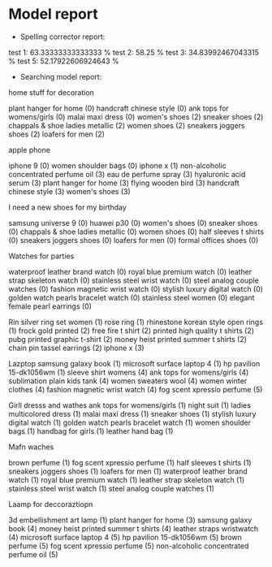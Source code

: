 # Model report

- Spelling corrector report:

test 1: 63.33333333333333 %
test 2: 58.25 %
test 3: 34.83992467043315 %
test 5: 52.17922606924643 %

- Searching model report:

home stuff for decoration

plant hanger for home (0)
handcraft chinese style (0)
ank tops for womens/girls (0)
malai maxi dress (0)
women's shoes (2)
sneaker shoes (2)
chappals & shoe ladies metallic (2)
women shoes (2)
sneakers joggers shoes (2)
loafers for men (2)

apple phone

iphone 9 (0)
women shoulder bags (0)
iphone x (1)
non-alcoholic concentrated perfume oil (3)
eau de perfume spray (3)
hyaluronic acid serum (3)
plant hanger for home (3)
flying wooden bird (3)
handcraft chinese style (3)
women's shoes (3)


I need a new shoes for my birthday

samsung universe 9 (0)
huawei p30 (0)
women's shoes (0)
sneaker shoes (0)
chappals & shoe ladies metallic (0)
women shoes (0)
half sleeves t shirts (0)
sneakers joggers shoes (0)
loafers for men (0)
formal offices shoes (0)

Watches for parties

waterproof leather brand watch (0)
royal blue premium watch (0)
leather strap skeleton watch (0)
stainless steel wrist watch (0)
steel analog couple watches (0)
fashion magnetic wrist watch (0)
stylish luxury digital watch (0)
golden watch pearls bracelet watch (0)
stainless steel women (0)
elegant female pearl earrings (0)

Rin
silver ring set women (1)
rose ring (1)
rhinestone korean style open rings (1)
frock gold printed (2)
free fire t shirt (2)
printed high quality t shirts (2)
pubg printed graphic t-shirt (2)
money heist printed summer t shirts (2)
chain pin tassel earrings (2)
iphone x (3)

Lazptop
samsung galaxy book (1)
microsoft surface laptop 4 (1)
hp pavilion 15-dk1056wm (1)
sleeve shirt womens (4)
ank tops for womens/girls (4)
sublimation plain kids tank (4)
women sweaters wool (4)
women winter clothes (4)
fashion magnetic wrist watch (4)
fog scent xpressio perfume (5)

Girll dresss and wathes
ank tops for womens/girls (1)
night suit (1)
ladies multicolored dress (1)
malai maxi dress (1)
sneaker shoes (1)
stylish luxury digital watch (1)
golden watch pearls bracelet watch (1)
women shoulder bags (1)
handbag for girls (1)
leather hand bag (1)

Mafn waches

brown perfume (1)
fog scent xpressio perfume (1)
half sleeves t shirts (1)
sneakers joggers shoes (1)
loafers for men (1)
waterproof leather brand watch (1)
royal blue premium watch (1)
leather strap skeleton watch (1)
stainless steel wrist watch (1)
steel analog couple watches (1)

Laamp for deccoraztiopn

3d embellishment art lamp (1)
plant hanger for home (3)
samsung galaxy book (4)
money heist printed summer t shirts (4)
leather straps wristwatch (4)
microsoft surface laptop 4 (5)
hp pavilion 15-dk1056wm (5)
brown perfume (5)
fog scent xpressio perfume (5)
non-alcoholic concentrated perfume oil (5)
